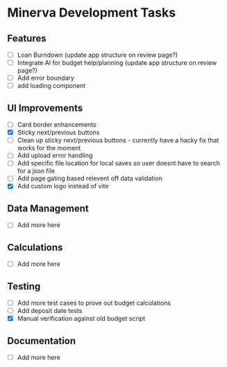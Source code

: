 # Minerva Development Tasks

## Features
- [ ] Loan Burndown (update app structure on review page?)
- [ ] Integrate AI for budget help/planning (update app structure on review page?)
- [ ] Add error boundary
- [ ] add loading component

## UI Improvements
- [ ] Card border enhancements
- [X] Sticky next/previous buttons
- [ ] Clean up sticky next/previous buttons - currently have a hacky fix that works for the moment
- [ ] Add upload error handling
- [ ] Add specific file location for local saves so user doesnt have to search for a json file
- [ ] Add page gating based relevent off data validation
- [X] Add custom logo instead of vite

## Data Management
- [ ] Add more here

## Calculations
- [ ] Add more here

## Testing
- [ ] Add more test cases to prove out budget calculations
- [ ] Add deposit date tests
- [X] Manual verification against old budget script

## Documentation
- [ ] Add more here
